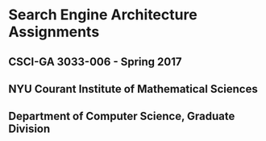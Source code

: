 # Search Engine Architecture Assignments
## CSCI-GA 3033-006 - Spring 2017
## NYU Courant Institute of Mathematical Sciences
## Department of Computer Science, Graduate Division
